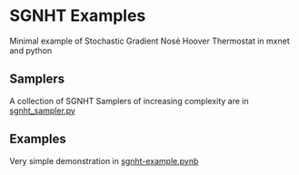 # SGNHT Examples
Minimal example of Stochastic Gradient Nosé Hoover Thermostat in mxnet and python

## Samplers
A collection of SGNHT Samplers of increasing complexity are in [sgnht_sampler.py](sgnht_sampler.py)

## Examples
Very simple demonstration in [sgnht-example.pynb](sgnht-example.pynb)